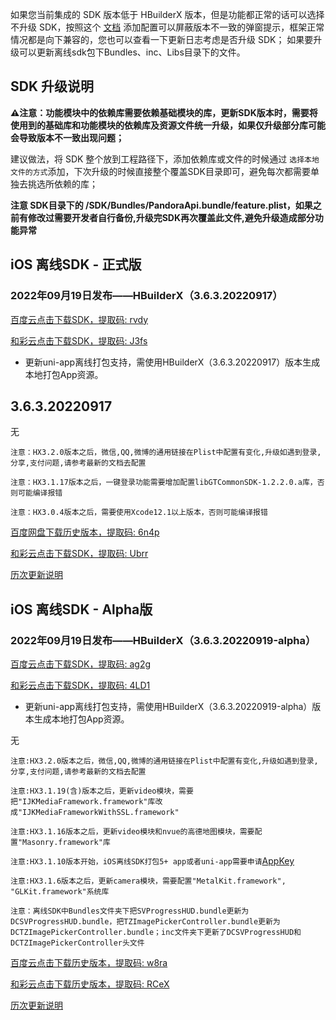 如果您当前集成的 SDK 版本低于 HBuilderX 版本，但是功能都正常的话可以选择不升级 SDK，按照这个 [文档](https://ask.dcloud.net.cn/article/35627) 添加配置可以屏蔽版本不一致的弹窗提示，框架正常情况都是向下兼容的，您也可以查看一下更新日志考虑是否升级 SDK； 如果要升级可以更新离线sdk包下Bundles、inc、Libs目录下的文件。

## SDK 升级说明
**⚠️注意：功能模块中的依赖库需要依赖基础模块的库，更新SDK版本时，需要将使用到的基础库和功能模块的依赖库及资源文件统一升级，如果仅升级部分库可能会导致版本不一致出现问题；**

建议做法，将 SDK 整个放到工程路径下，添加依赖库或文件的时候通过 `选择本地文件的方式`添加，下次升级的时候直接整个覆盖SDK目录即可，避免每次都需要单独去挑选所依赖的库；

**注意 SDK目录下的 /SDK/Bundles/PandoraApi.bundle/feature.plist，如果之前有修改过需要开发者自行备份,升级完SDK再次覆盖此文件,避免升级造成部分功能异常**


## iOS 离线SDK - 正式版

### 2022年09月19日发布——HBuilderX（3.6.3.20220917） 

[百度云点击下载SDK，提取码: rvdy](https://pan.baidu.com/s/1ExtRytSAuOpGjl4e4m9Hdw?pwd=rvdy)

[和彩云点击下载SDK，提取码: J3fs](https://caiyun.139.com/m/i?115CooXp0A49I) 


+ 更新uni-app离线打包支持，需使用HBuilderX（3.6.3.20220917）版本生成本地打包App资源。

## 3.6.3.20220917

无

`注意：HX3.2.0版本之后，微信,QQ,微博的通用链接在Plist中配置有变化,升级如遇到登录,分享,支付问题,请参考最新的文档去配置`

`注意：HX3.1.17版本之后，一键登录功能需要增加配置libGTCommonSDK-1.2.2.0.a库，否则可能编译报错`
    
`注意：HX3.0.4版本之后，需要使用Xcode12.1以上版本，否则可能编译报错`


[百度网盘下载历史版本，提取码: 6n4p](https://pan.baidu.com/s/1i30NYsZBcIvfMOOXkUBKtg?pwd=6n4p)

[和彩云点击下载SDK，提取码: Ubrr](https://caiyun.139.com/m/i?115CoAZgI9FsV) 

[历次更新说明](AppDocs/download/update_history_iOS_release.md)

## iOS 离线SDK - Alpha版

### 2022年09月19日发布——HBuilderX（3.6.3.20220919-alpha）

[百度云点击下载SDK，提取码: ag2g](https://pan.baidu.com/s/1dj3T2qIiqKmGfo4pRVCt_A?pwd=ag2g) 

[和彩云点击下载SDK，提取码: 4LD1](https://caiyun.139.com/m/i?115CoAPOhfDLu) 

+ 更新uni-app离线打包支持，需使用HBuilderX（3.6.3.20220919-alpha）版本生成本地打包App资源。

无



`注意:HX3.2.0版本之后，微信,QQ,微博的通用链接在Plist中配置有变化,升级如遇到登录,分享,支付问题,请参考最新的文档去配置`

`注意:HX3.1.19(含)版本之后，更新video模块，需要把"IJKMediaFramework.framework"库改成"IJKMediaFrameworkWithSSL.framework"`

`注意:HX3.1.16版本之后，更新video模块和nvue的高德地图模块，需要配置"Masonry.framework"库`

`注意:HX3.1.10版本开始，iOS离线SDK打包5+ app或者uni-app需要申请`[AppKey](https://nativesupport.dcloud.net.cn/AppDocs/usesdk/appkey)
  
`注意:HX3.1.6版本之后，更新camera模块，需要配置"MetalKit.framework", "GLKit.framework"系统库`
  
`注意：离线SDK中Bundles文件夹下把SVProgressHUD.bundle更新为DCSVProgressHUD.bundle，把TZImagePickerController.bundle更新为DCTZImagePickerController.bundle；inc文件夹下更新了DCSVProgressHUD和DCTZImagePickerController头文件`


[百度云点击下载历史版本，提取码: w8ra](https://pan.baidu.com/s/1PCkRIR9eHqVkN6AMwj5dyg?pwd=w8ra) 

[和彩云点击下载历史版本，提取码: RCeX](https://caiyun.139.com/m/i?115CooOdOK4uH) 

[历次更新说明](AppDocs/download/update_history_iOS_alpha.md)
